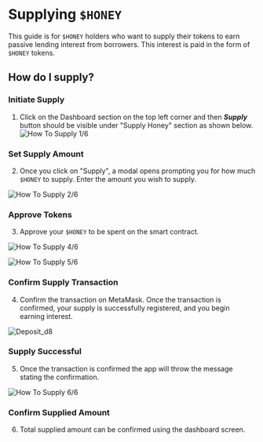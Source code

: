 # Supplying `$HONEY`

This guide is for `$HONEY` holders who want to supply their tokens to earn passive lending interest from borrowers. This interest is paid in the form of `$HONEY` tokens.

## How do I supply?

### Initiate Supply

1. Click on the Dashboard section on the top left corner and then **_Supply_** button should be visible under "Supply Honey" section as shown below.
   ![How To Supply 1/6](/assets/how_to_supply_screenshot_1.png)

### Set Supply Amount

2. Once you click on "Supply", a modal opens prompting you for how much `$HONEY` to supply. Enter the amount you wish to supply.

![How To Supply 2/6](/assets/how_to_supply_screenshot_2.png)

### Approve Tokens

3. Approve your `$HONEY` to be spent on the smart contract.

![How To Supply 4/6](/assets/how_to_supply_screenshot_4.png)

![How To Supply 5/6](/assets/how_to_supply_screenshot_5.png)

### Confirm Supply Transaction

4. Confirm the transaction on MetaMask. Once the transaction is confirmed, your supply is successfully registered, and you begin earning interest.

![Deposit_d8](/assets/how_to_deposit_8.png)

### Supply Successful

5. Once the transaction is confirmed the app will throw the message stating the confirmation.

![How To Supply 6/6](/assets/how_to_supply_screenshot_6.png)

### Confirm Supplied Amount

6. Total supplied amount can be confirmed using the dashboard screen.
